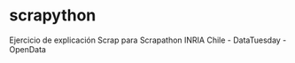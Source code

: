 scrapython
==========

Ejercicio de explicación Scrap para Scrapathon INRIA Chile - DataTuesday - OpenData
